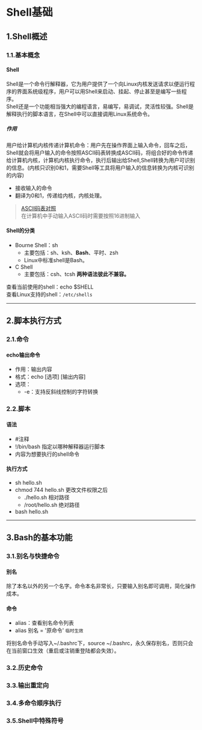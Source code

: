 # Shell基础
## 1.Shell概述
### 1.1.基本概念
#### Shell
Shell是一个命令行解释器，它为用户提供了一个向Linux内核发送请求以便运行程序的界面系统级程序，用户可以用Shell来启动、挂起、停止甚至是编写一些程序。<br/>
Shell还是一个功能相当强大的编程语言，易编写，易调试，灵活性较强。Shell是解释执行的脚本语言，在Shell中可以直接调用Linux系统命令。<br/>
##### 作用
用户给计算机内核传递计算机命令：用户先在操作界面上输入命令，回车之后，Shell就会将用户输入的命令按照ASCII码表转换成ASCII码，将组合好的命令传递给计算机内核，计算机内核执行命令，执行后输出给Shell,Shell转换为用户可识别的信息。(内核只识别0和1，需要Shell等工具将用户输入的信息转换为内核可识别的内容)<br/>
- 接收输入的命令
- 翻译为0和1，传递给内核，内核处理。

> [ASCII码表对照](http://ascii.911cha.com/)<br/>
在计算机中手动输入ASCII码时需要按照16进制输入

#### Shell的分类
- Bourne Shell：sh
    - 主要包括：sh、ksh、**Bash**、平时、zsh
    - Linux中标准shell是Bash。
- C Shell
    - 主要包括：csh、tcsh
**两种语法彼此不兼容。**

查看当前使用的shell：echo $SHELL<br/>
查看Linux支持的shell：``/etc/shells``

---

## 2.脚本执行方式
### 2.1.命令
#### echo输出命令
- 作用：输出内容
- 格式：echo [选项] [输出内容]
- 选项：
    - -e：支持反斜线控制的字符转换

### 2.2.脚本
#### 语法
- #注释
- !/bin/bash  指定以哪种解释器运行脚本
- 内容为想要执行的shell命令

#### 执行方式
- sh hello.sh
- chmod 744 hello.sh 更改文件权限之后
    - ./hello.sh 相对路径
    - /root/hello.sh 绝对路径
- bash hello.sh

---

## 3.Bash的基本功能
### 3.1.别名与快捷命令
#### 别名
除了本名以外的另一个名字。命令本名非常长，只要输入别名即可调用，简化操作成本。

#### 命令
- alias：查看别名命令列表
- alias 别名 = '原命令'  ``临时生效``

将别名命令手动写入~/.bashrc下，source ~/.bashrc，永久保存别名，否则只会在当前窗口生效（重启或注销重登陆都会失效）。

### 3.2.历史命令

### 3.3.输出重定向

### 3.4.多命令顺序执行

### 3.5.Shell中特殊符号
